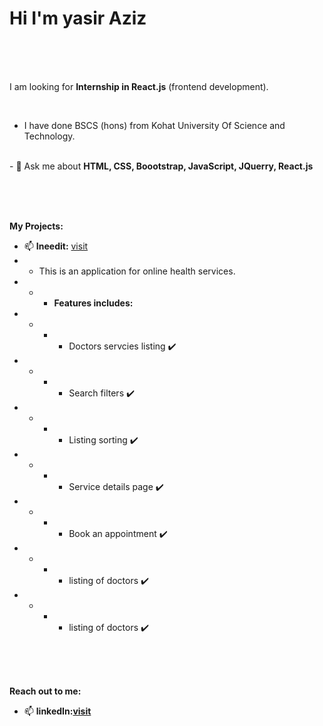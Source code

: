 <h1>Hi I'm yasir Aziz</h1>

<br /><br /><br />


I am looking for <b>Internship in React.js</b> (frontend development).</b>

<br />


- I have done BSCS (hons) from Kohat University Of Science and Technology.

<br />
- 💬 Ask me about <b>HTML, CSS, Boootstrap, JavaScript, JQuerry, React.js </b>

<br /><br /><br />


<b> My Projects:</b>
<br />
- 📫 <b>Ineedit:</b> <a href='https://www.linkedin.com/in/yasir-aziz-b5339724a'>visit</a>
- - This is an application for online health services.
- - - <b>Features includes:</b> 
- - - - Doctors servcies listing :heavy_check_mark:
- - - - Search filters :heavy_check_mark:
- - - - Listing sorting :heavy_check_mark:
- - - - Service details page :heavy_check_mark:
- - - - Book an appointment :heavy_check_mark:
- - - - listing of doctors :heavy_check_mark:
- - - - listing of doctors :heavy_check_mark:

<br /><br /><br />

<b>Reach out to me: </b>
- 📫 <b>linkedIn:<a href='https://www.linkedin.com/in/yasir-aziz-b5339724a'>visit</a></b>

